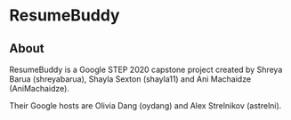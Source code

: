 # ResumeBuddy

## About

ResumeBuddy is a Google STEP 2020 capstone project created by Shreya Barua (shreyabarua), Shayla Sexton (shayla11) and Ani Machaidze (AniMachaidze).

Their Google hosts are Olivia Dang (oydang) and Alex Strelnikov (astrelni).

